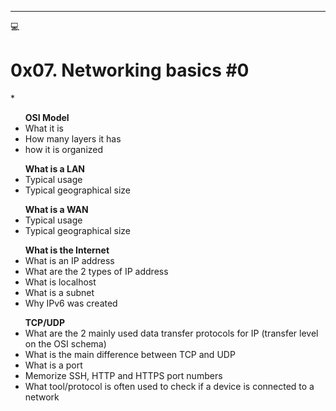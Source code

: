 ********************************************
💻 <h1>0x07. Networking basics #0</h1>   *


<ul>
 <b>OSI Model </b>
 <li>What it is </li>
 <li>How many layers it has</li>
 <li>how it is organized</li>
</ul>
<ul>
 <b>What is a LAN </b>
 <li>Typical usage</li>
 <li>Typical geographical size</li>
</ul>

<ul>
 <b>What is a WAN </b>
 <li>Typical usage</li>
 <li>Typical geographical size</li>
</ul>
<ul>
 <b>What is the Internet </b>
 <li>What is an IP address</li>
 <li>What are the 2 types of IP address</li>
 <li>What is localhost</li>
 <li>What is a subnet</li>
 <li>Why IPv6 was created</li>
</ul>
<ul>
 <b>TCP/UDP </b>
 <li>What are the 2 mainly used data transfer protocols for IP (transfer level on the OSI schema)</li>
 <li>What is the main difference between TCP and UDP</li>
 <li>What is a port</li>
 <li>Memorize SSH, HTTP and HTTPS port numbers</li>
 <li>What tool/protocol is often used to check if a device is connected to a network</li>
</ul>

